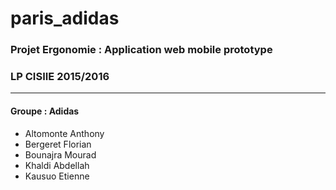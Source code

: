 # paris_adidas
### Projet Ergonomie : Application web mobile prototype ###
### LP CISIIE 2015/2016 ###

---------------------------------------

#### Groupe : Adidas
* Altomonte Anthony
* Bergeret Florian
* Bounajra Mourad
* Khaldi Abdellah
* Kausuo Etienne